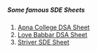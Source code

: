 ##### Some famous SDE Sheets

1. [Apna College DSA Sheet](https://docs.google.com/spreadsheets/d/1hXserPuxVoWMG9Hs7y8wVdRCJTcj3xMBAEYUOXQ5Xag/edit#gid=0)
2. [Love Babbar DSA Sheet](https://drive.google.com/file/d/1FMdN_OCfOI0iAeDlqswCiC2DZzD4nPsb/view)
3. [Striver SDE Sheet](https://takeuforward.org/interviews/strivers-sde-sheet-top-coding-interview-problems/)